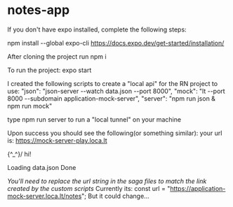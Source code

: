 # notes-app

If you don't have expo installed, complete the following steps:

npm install --global expo-cli
https://docs.expo.dev/get-started/installation/

After cloning the project run npm i

To run the project:
expo start

I created the following scripts to create a "local api" for the RN project to use:
"json": "json-server --watch data.json --port 8000",
"mock": "lt --port 8000 --subdomain application-mock-server",
"server": "npm run json & npm run mock"

type npm run server to run a "local tunnel" on your machine

Upon success you should see the following(or something similar):
your url is: https://mock-server-play.loca.lt

\{^\_^}/ hi!

Loading data.json
Done

*You'll need to replace the url string in the saga files to match the link created by the custom scripts*
Currently its:
const url = "https://application-mock-server.loca.lt/notes";
But it could change...
